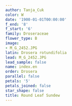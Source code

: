 ```yaml
---
author: Tanja_Cuk
color: W
date: '1900-01-01T00:00:00'
f_end: '8'
f_start: '6'
family: Droseraceae
flower_type: B
image:
- M_G_2452.JPG
latin: Drosera rotundifolia
lead: M_G_2452.JPG
lead_sample: false
name: index.en
order: Drosera
parallel: false
petals: '5'
petals_joined: false
star_shape: false
title: Round Leaf Sundew
---
```

